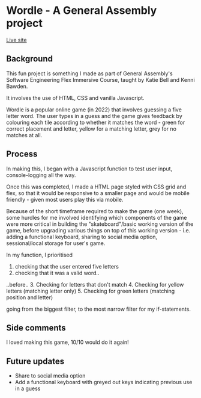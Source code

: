 
# Wordle - A General Assembly project # 

<a href="https://ssarahs-lab.github.io/project1-wordle/" target="_blank">Live site</a>

## Background ##

This fun project is something I made as part of General Assembly's Software Engineering Flex Immersive Course, taught by Katie Bell and Kenni Bawden.

It involves the use of HTML, CSS and vanilla Javascript.

Wordle is a popular online game (in 2022) that involves guessing a five letter word. The user types in a guess and the game gives feedback by colouring each tile according to whether it matches the word - green for correct placement and letter, yellow for a matching letter, grey for no matches at all. 


## Process
In making this, I began with a Javascript function to test user input, console-logging all the way. 

Once this was completed, I made a HTML page styled with CSS grid and flex, so that it would be responsive to a smaller page and would be mobile friendly - given most users play this via mobile. 

Because of the short timeframe required to make the game (one week), some hurdles for me involved identifying which components of the game were more critical in building the "skateboard"/basic working version of the game, before upgrading various things on top of this working version - i.e. adding a functional keyboard, sharing to social media option, sessional/local storage for user's game.

In my function, I prioritised
1. checking that the user entered five letters
2. checking that it was a valid word..

..before..
3. Checking for letters that don't match
4. Checking for yellow letters (matching letter only)
5. Checking for green letters (matching position and letter)

going from the biggest filter, to the most narrow filter for my if-statements.



## Side comments 
I loved making this game, 10/10 would do it again!


## Future updates
- Share to social media option
- Add a functional keyboard with greyed out keys indicating previous use in a guess

